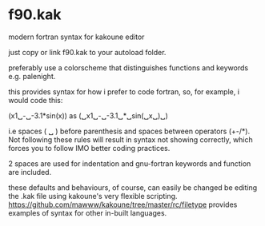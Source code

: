 # f90.kak
modern fortran syntax for kakoune editor

just copy or link f90.kak to your autoload folder.

preferably use a colorscheme that distinguishes functions and keywords e.g. palenight.

this provides syntax for how i prefer to code fortran, so, for example, i would code this:

(x1␣-␣-3.1\*sin(x)) as (␣x1␣-␣-3.1␣\*␣sin(␣x␣)␣)

i.e spaces ( ␣ ) before parenthesis and spaces between operators (+-/*). Not following these rules will result in syntax not showing correctly, which forces you to follow IMO better coding practices.

2 spaces are used for indentation and gnu-fortran keywords and function are included.

these defaults and behaviours, of course, can easily be changed be editing the .kak file
using kakoune's very flexible scripting. https://github.com/mawww/kakoune/tree/master/rc/filetype provides examples of syntax for other in-built languages.


